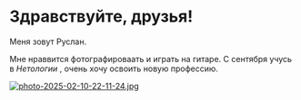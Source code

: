 
# Здравствуйте, друзья!

Меня зовут Руслан.

Мне нраввится фотографироваать и играть на гитаре.  С сентября учусь в _Нетологии_ , очень хочу освоить новую профессию. 

[![photo-2025-02-10-22-11-24.jpg](https://i.postimg.cc/44FxqDRP/photo-2025-02-10-22-11-24.jpg)](https://postimg.cc/NLmtrPM2)


